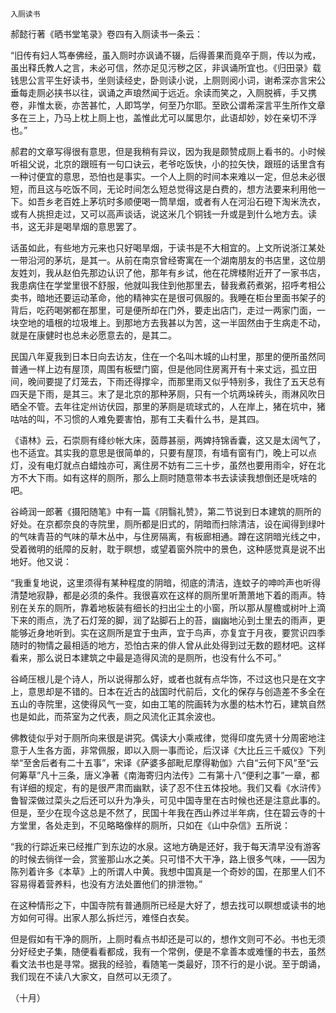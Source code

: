     入厕读书 

   郝懿行著《晒书堂笔录》卷四有入厕读书一条云：

   “旧传有妇人笃奉佛经，虽入厕时亦讽诵不辍，后得善果而竟卒于厕，传以为戒，虽出释氏教人之言，未必可信，然亦足见污秽之区，非讽诵所宜也。《归田录》载钱思公言平生好读书，坐则读经史，卧则读小说，上厕则阅小词，谢希深亦言宋公垂每走厕必挟书以往，讽诵之声琅然闻于远近。余读而笑之，入厕脱裤，手又携卷，非惟太亵，亦苦甚忙，人即笃学，何至乃尔耶。至欧公谓希深言平生所作文章多在三上，乃马上枕上厕上也，盖惟此尤可以属思尔，此语却妙，妙在亲切不浮也。”

   郝君的文章写得很有意思，但是我稍有异议，因为我是颇赞成厕上看书的。小时候听祖父说，北京的跟班有一句口诀云，老爷吃饭快，小的拉矢快，跟班的话里含有一种讨便宜的意思，恐怕也是事实。一个人上厕的时间本来难以一定，但总未必很短，而且这与吃饭不同，无论时间怎么短总觉得这是白费的，想方法要来利用他一下。如吾乡老百姓上茅坑时多顺便喝一筒旱烟，或者有人在河沿石磴下淘米洗衣，或有人挑担走过，又可以高声谈话，说这米几个铜钱一升或是到什么地方去。读书，这无非是喝旱烟的意思罢了。

   话虽如此，有些地方元来也只好喝旱烟，于读书是不大相宜的。上文所说浙江某处一带沿河的茅坑，是其一。从前在南京曾经寄寓在一个湖南朋友的书店里，这位朋友姓刘，我从赵伯先那边认识了他，那年有乡试，他在花牌楼附近开了一家书店，我患病住在学堂里很不舒服，他就叫我住到他那里去，替我煮药煮粥，招呼考相公卖书，暗地还要运动革命，他的精神实在是很可佩服的。我睡在柜台里面书架子的背后，吃药喝粥都在那里，可是便所却在门外，要走出店门，走过一两家门面，一块空地的墙根的垃圾堆上。到那地方去我甚以为苦，这一半固然由于生病走不动，就是在康健时也总未必愿意去的，是其二。

   民国八年夏我到日本日向去访友，住在一个名叫木城的山村里，那里的便所虽然同普通一样上边有屋顶，周围有板壁门窗，但是他同住房离开有十来丈远，孤立田间，晚间要提了灯笼去，下雨还得撑伞，而那里雨又似乎特别多，我住了五天总有四天是下雨，是其三。末了是北京的那种茅厕，只有一个坑两垛砖头，雨淋风吹日晒全不管。去年往定州访伏园，那里的茅厕是琉球式的，人在岸上，猪在坑中，猪咕咕的叫，不习惯的人难免要害怕，那有工夫看什么书，是其四。

   《语林》云，石崇厕有绛纱帐大床，茵蓐甚丽，两婢持锦香囊，这又是太阔气了，也不适宜。其实我的意思是很简单的，只要有屋顶，有墙有窗有门，晚上可以点灯，没有电灯就点白蜡烛亦可，离住房不妨有二三十步，虽然也要用雨伞，好在北方不大下雨。如有这样的厕所，那么上厕时随意带本书去读读我想倒还是呒啥的吧。

   谷崎润一郎著《摄阳随笔》中有一篇《阴翳礼赞》，第二节说到日本建筑的厕所的好处。在京都奈良的寺院里，厕所都是旧式的，阴暗而扫除清洁，设在闻得到绿叶的气味青苔的气味的草木丛中，与住房隔离，有板廊相通。蹲在这阴暗光线之中，受着微明的纸障的反射，耽于瞑想，或望着窗外院中的景色，这种感觉真是说不出地好。他又说：

   “我重复地说，这里须得有某种程度的阴暗，彻底的清洁，连蚊子的呻吟声也听得清楚地寂静，都是必须的条件。我很喜欢在这样的厕所里听萧萧地下着的雨声。特别在关东的厕所，靠着地板装有细长的扫出尘土的小窗，所以那从屋檐或树叶上滴下来的雨点，洗了石灯笼的脚，润了跕脚石上的苔，幽幽地沁到土里去的雨声，更能够近身地听到。实在这厕所是宜于虫声，宜于鸟声，亦复宜于月夜，要赏识四季随时的物情之最相适的地方，恐怕古来的俳人曾从此处得到过无数的题材吧。这样看来，那么说日本建筑之中最是造得风流的是厕所，也没有什么不可。”

   谷崎压根儿是个诗人，所以说得那么好，或者也就有点华饰，不过这也只是在文字上，意思却是不错的。日本在近古的战国时代前后，文化的保存与创造差不多全在五山的寺院里，这使得风气一变，如由工笔的院画转为水墨的枯木竹石，建筑自然也是如此，而茶室为之代表，厕之风流化正其余波也。

   佛教徒似乎对于厕所向来很是讲究。偶读大小乘戒律，觉得印度先贤十分周密地注意于人生各方面，非常佩服，即以入厕一事而论，后汉译《大比丘三千威仪》下列举“至舍后者有二十五事”，宋译《萨婆多部毗尼摩得勒伽》六自“云何下风”至“云何筹草”凡十三条，唐义净著《南海寄归内法传》二有第十八“便利之事”一章，都有详细的规定，有的是很严肃而幽默，读了忍不住五体投地。我们又看《水浒传》鲁智深做过菜头之后还可以升为净头，可见中国寺里在古时候也还是注意此事的。但是，至少在现今这总是不然了，民国十年我在西山养过半年病，住在碧云寺的十方堂里，各处走到，不见略略像样的厕所，只如在《山中杂信》五所说：

   “我的行踪近来已经推广到东边的水泉。这地方确是还好，我于每天清早没有游客的时候去徜徉一会，赏鉴那山水之美。只可惜不大干净，路上很多气味，——因为陈列着许多《本草》上的所谓人中黄。我想中国真是一个奇妙的国，在那里人们不容易得着营养料，也没有方法处置他们的排泄物。”

   在这种情形之下，中国寺院有普通厕所已经是大好了，想去找可以瞑想或读书的地方如何可得。出家人那么拆烂污，难怪白衣矣。

   但是假如有干净的厕所，上厕时看点书却还是可以的，想作文则可不必。书也无须分好经史子集，随便看看都成，我有一个常例，便是不拿善本或难懂的书去，虽然看文法书也是寻常。据我的经验，看随笔一类最好，顶不行的是小说。至于朗诵，我们现在不读八大家文，自然可以无须了。

   （十月）

